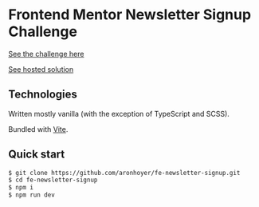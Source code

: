 # Frontend Mentor Newsletter Signup Challenge

[See the challenge here](https://www.frontendmentor.io/challenges/newsletter-signup-form-with-success-message-3FC1AZbNrv)

[See hosted solution]()

## Technologies

Written mostly vanilla (with the exception of TypeScript and SCSS).

Bundled with [Vite](https://vitejs.dev).

## Quick start

```sh
$ git clone https://github.com/aronhoyer/fe-newsletter-signup.git
$ cd fe-newsletter-signup
$ npm i
$ npm run dev
```
